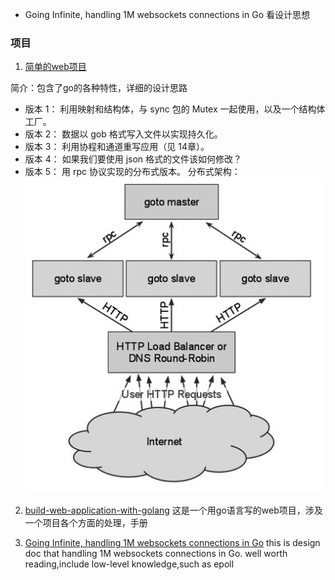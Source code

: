 - Going Infinite, handling 1M websockets connections in Go 看设计思想

### 项目
1. [简单的web项目](https://github.com/unknwon/the-way-to-go_ZH_CN/blob/master/eBook/19.1.md)

  简介：包含了go的各种特性，详细的设计思路
  - 版本 1： 利用映射和结构体，与 sync 包的 Mutex 一起使用，以及一个结构体工厂。
  - 版本 2： 数据以 gob 格式写入文件以实现持久化。
  - 版本 3： 利用协程和通道重写应用（见 14章）。
  - 版本 4： 如果我们要使用 json 格式的文件该如何修改？
  - 版本 5： 用 rpc 协议实现的分布式版本。
  分布式架构：![](https://raw.githubusercontent.com/unknwon/the-way-to-go_ZH_CN/master/eBook/images/19.8_fig19.5.jpg)
  
2. [build-web-application-with-golang](https://github.com/astaxie/build-web-application-with-golang)
  这是一个用go语言写的web项目，涉及一个项目各个方面的处理，手册

3. [Going Infinite, handling 1M websockets connections in Go](https://speakerdeck.com/eranyanay/going-infinite-handling-1m-websockets-connections-in-go)
  this is design doc that handling 1M websockets connections in Go. well worth reading,include low-level knowledge,such as epoll 
  
